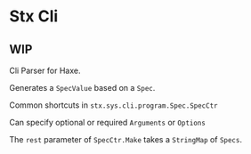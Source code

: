 # Stx Cli

## WIP 

Cli Parser for Haxe.

Generates a `SpecValue` based on a `Spec`.

Common shortcuts in `stx.sys.cli.program.Spec.SpecCtr`

Can specify optional or required `Arguments` or `Options` 

The `rest` parameter of `SpecCtr.Make` takes a `StringMap` of `Specs`.

